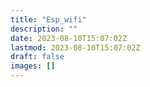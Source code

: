 ```yaml
---
title: "Esp_wifi"
description: ""
date: 2023-08-10T15:07:02Z
lastmod: 2023-08-10T15:07:02Z
draft: false
images: []
---
```

